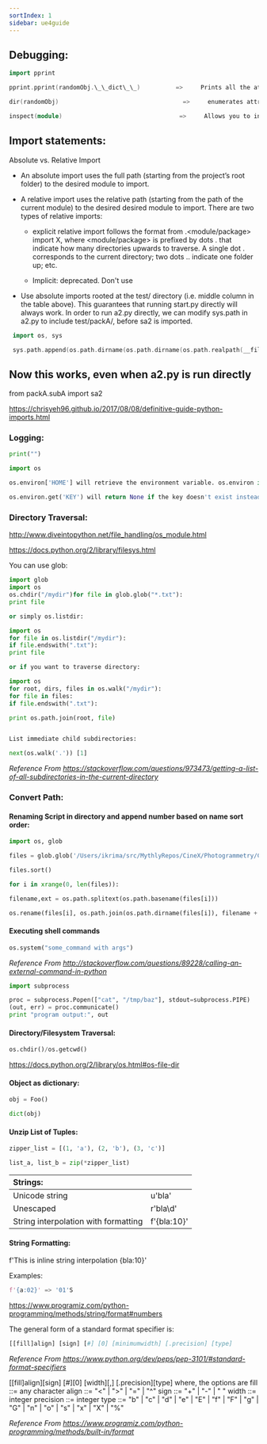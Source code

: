 ```yaml
---
sortIndex: 1
sidebar: ue4guide
---
```


## Debugging:

```cpp
import pprint

pprint.pprint(randomObj.\_\_dict\_\_)          =>     Prints all the attributes & their values in an object

dir(randomObj)                                   =>     enumerates attributes & methods in an object

inspect(module)                                 =>     Allows you to inspect a module
```

## Import statements:

Absolute vs. Relative Import

- An absolute import uses the full path (starting from the project’s root folder) to the desired module to import.

- A relative import uses the relative path (starting from the path of the current module) to the desired desired module to import. There are two types of relative imports:

  - explicit relative import follows the format from .&lt;module/package> import X, where &lt;module/package> is prefixed by dots . that indicate how many directories upwards to traverse. A single dot . corresponds to the current directory; two dots .. indicate one folder up; etc.

  - Implicit: deprecated. Don't use


- Use absolute imports rooted at the test/ directory (i.e. middle column in the table above). This guarantees that running start.py directly will always work. In order to run a2.py directly, we can modify sys.path in a2.py to include test/packA/, before sa2 is imported.

```cpp
 import os, sys

 sys.path.append(os.path.dirname(os.path.dirname(os.path.realpath(__file__))))
```

## Now this works, even when a2.py is run directly

 from packA.subA import sa2

<https://chrisyeh96.github.io/2017/08/08/definitive-guide-python-imports.html>

### Logging:

```python
print("")

import os

os.environ['HOME'] will retrieve the environment variable. os.environ is a dictionary

os.environ.get('KEY') will return None if the key doesn't exist instead of raising KeyError
```

### Directory Traversal:

<http://www.diveintopython.net/file_handling/os_module.html>

<https://docs.python.org/2/library/filesys.html>

You can use glob:

```python
import glob 
import os 
os.chdir("/mydir")for file in glob.glob("*.txt"): 
print file

or simply os.listdir:

import os 
for file in os.listdir("/mydir"): 
if file.endswith(".txt"): 
print file

or if you want to traverse directory:

import os 
for root, dirs, files in os.walk("/mydir"): 
for file in files: 
if file.endswith(".txt"):

print os.path.join(root, file)


List immediate child subdirectories:

next(os.walk('.')) [1]
```

*Reference From <https://stackoverflow.com/questions/973473/getting-a-list-of-all-subdirectories-in-the-current-directory>*

### Convert Path:

#### Renaming Script in directory and append number based on name sort order:

```python
import os, glob

files = glob.glob('/Users/ikrima/src/MythlyRepos/CineX/Photogrammetry/CineX/TAJA/Distortion/renames/*.tif')

files.sort()

for i in xrange(0, len(files)):

filename,ext = os.path.splitext(os.path.basename(files[i]))

os.rename(files[i], os.path.join(os.path.dirname(files[i]), filename + ".%07d" % i + ext))
```

#### Executing shell commands

```python
os.system("some_command with args")
```

*Reference From <http://stackoverflow.com/questions/89228/calling-an-external-command-in-python>*

```python
import subprocess

proc = subprocess.Popen(["cat", "/tmp/baz"], stdout=subprocess.PIPE) 
(out, err) = proc.communicate() 
print "program output:", out
```

#### Directory/Filesystem Traversal:

```python
os.chdir()/os.getcwd()
```

<https://docs.python.org/2/library/os.html#os-file-dir>

#### Object as dictionary:

```python
obj = Foo()

dict(obj)
```

#### Unzip List of Tuples:

```python
zipper_list = [(1, 'a'), (2, 'b'), (3, 'c')]

list_a, list_b = zip(*zipper_list)
```

| Strings:                             |             |
| :----------------------------------- | ----------- |
| Unicode string                       | u'bla'      |
| Unescaped                            | r'bla\\d'   |
| String interpolation with formatting | f'{bla:10}' |

#### String Formatting:

f'This is inline string interpolation {bla:10}'

Examples:

```python
f'{a:02}' => '01'S
```

<https://www.programiz.com/python-programming/methods/string/format#numbers>

The general form of a standard format specifier is:

```python
[[fill]align] [sign] [#] [0] [minimumwidth] [.precision] [type]
```

*Reference From <https://www.python.org/dev/peps/pep-3101/#standard-format-specifiers>*

[\[fill\]align][sign] [#][0] [width][,] [.precision][type] 
where, the options are 
fill ::= any character 
align ::= "&lt;" | ">" | "=" | "^" 
sign ::= "+" | "-" | " " 
width ::= integer 
precision ::= integer 
type ::= "b" | "c" | "d" | "e" | "E" | "f" | "F" | "g" | "G" | "n" | "o" | "s" | "x" | "X" | "%"

*Reference From <https://www.programiz.com/python-programming/methods/built-in/format>*
